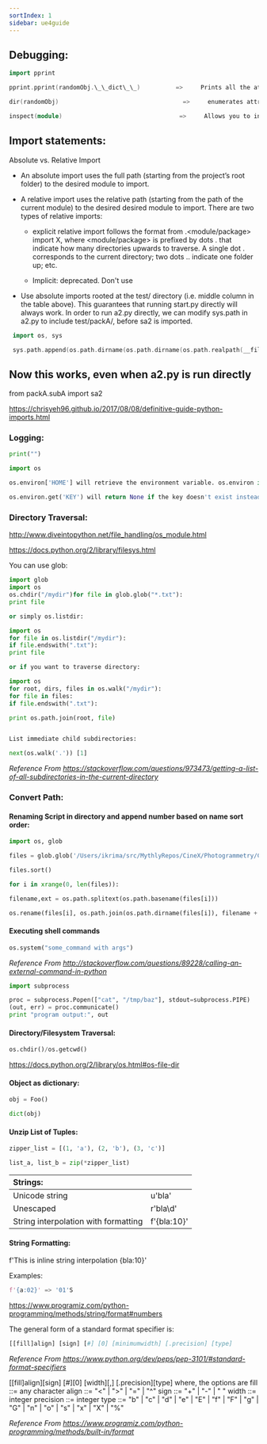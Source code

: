 ```yaml
---
sortIndex: 1
sidebar: ue4guide
---
```


## Debugging:

```cpp
import pprint

pprint.pprint(randomObj.\_\_dict\_\_)          =>     Prints all the attributes & their values in an object

dir(randomObj)                                   =>     enumerates attributes & methods in an object

inspect(module)                                 =>     Allows you to inspect a module
```

## Import statements:

Absolute vs. Relative Import

- An absolute import uses the full path (starting from the project’s root folder) to the desired module to import.

- A relative import uses the relative path (starting from the path of the current module) to the desired desired module to import. There are two types of relative imports:

  - explicit relative import follows the format from .&lt;module/package> import X, where &lt;module/package> is prefixed by dots . that indicate how many directories upwards to traverse. A single dot . corresponds to the current directory; two dots .. indicate one folder up; etc.

  - Implicit: deprecated. Don't use


- Use absolute imports rooted at the test/ directory (i.e. middle column in the table above). This guarantees that running start.py directly will always work. In order to run a2.py directly, we can modify sys.path in a2.py to include test/packA/, before sa2 is imported.

```cpp
 import os, sys

 sys.path.append(os.path.dirname(os.path.dirname(os.path.realpath(__file__))))
```

## Now this works, even when a2.py is run directly

 from packA.subA import sa2

<https://chrisyeh96.github.io/2017/08/08/definitive-guide-python-imports.html>

### Logging:

```python
print("")

import os

os.environ['HOME'] will retrieve the environment variable. os.environ is a dictionary

os.environ.get('KEY') will return None if the key doesn't exist instead of raising KeyError
```

### Directory Traversal:

<http://www.diveintopython.net/file_handling/os_module.html>

<https://docs.python.org/2/library/filesys.html>

You can use glob:

```python
import glob 
import os 
os.chdir("/mydir")for file in glob.glob("*.txt"): 
print file

or simply os.listdir:

import os 
for file in os.listdir("/mydir"): 
if file.endswith(".txt"): 
print file

or if you want to traverse directory:

import os 
for root, dirs, files in os.walk("/mydir"): 
for file in files: 
if file.endswith(".txt"):

print os.path.join(root, file)


List immediate child subdirectories:

next(os.walk('.')) [1]
```

*Reference From <https://stackoverflow.com/questions/973473/getting-a-list-of-all-subdirectories-in-the-current-directory>*

### Convert Path:

#### Renaming Script in directory and append number based on name sort order:

```python
import os, glob

files = glob.glob('/Users/ikrima/src/MythlyRepos/CineX/Photogrammetry/CineX/TAJA/Distortion/renames/*.tif')

files.sort()

for i in xrange(0, len(files)):

filename,ext = os.path.splitext(os.path.basename(files[i]))

os.rename(files[i], os.path.join(os.path.dirname(files[i]), filename + ".%07d" % i + ext))
```

#### Executing shell commands

```python
os.system("some_command with args")
```

*Reference From <http://stackoverflow.com/questions/89228/calling-an-external-command-in-python>*

```python
import subprocess

proc = subprocess.Popen(["cat", "/tmp/baz"], stdout=subprocess.PIPE) 
(out, err) = proc.communicate() 
print "program output:", out
```

#### Directory/Filesystem Traversal:

```python
os.chdir()/os.getcwd()
```

<https://docs.python.org/2/library/os.html#os-file-dir>

#### Object as dictionary:

```python
obj = Foo()

dict(obj)
```

#### Unzip List of Tuples:

```python
zipper_list = [(1, 'a'), (2, 'b'), (3, 'c')]

list_a, list_b = zip(*zipper_list)
```

| Strings:                             |             |
| :----------------------------------- | ----------- |
| Unicode string                       | u'bla'      |
| Unescaped                            | r'bla\\d'   |
| String interpolation with formatting | f'{bla:10}' |

#### String Formatting:

f'This is inline string interpolation {bla:10}'

Examples:

```python
f'{a:02}' => '01'S
```

<https://www.programiz.com/python-programming/methods/string/format#numbers>

The general form of a standard format specifier is:

```python
[[fill]align] [sign] [#] [0] [minimumwidth] [.precision] [type]
```

*Reference From <https://www.python.org/dev/peps/pep-3101/#standard-format-specifiers>*

[\[fill\]align][sign] [#][0] [width][,] [.precision][type] 
where, the options are 
fill ::= any character 
align ::= "&lt;" | ">" | "=" | "^" 
sign ::= "+" | "-" | " " 
width ::= integer 
precision ::= integer 
type ::= "b" | "c" | "d" | "e" | "E" | "f" | "F" | "g" | "G" | "n" | "o" | "s" | "x" | "X" | "%"

*Reference From <https://www.programiz.com/python-programming/methods/built-in/format>*
